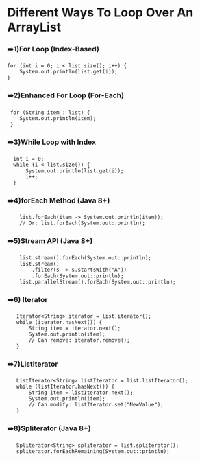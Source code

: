 # Different Ways To Loop Over An ArrayList

 ### ➡️1)For Loop (Index-Based)
    for (int i = 0; i < list.size(); i++) {
        System.out.println(list.get(i));
    }

 ### ➡️2)Enhanced For Loop (For-Each)
     for (String item : list) {
        System.out.println(item);
     }

 ### ➡️3)While Loop with Index
      int i = 0;
      while (i < list.size()) {
          System.out.println(list.get(i));
          i++;
      }

 ### ➡️4)forEach Method (Java 8+)
        list.forEach(item -> System.out.println(item));
        // Or: list.forEach(System.out::println);

 ### ➡️5)Stream API (Java 8+)
        list.stream().forEach(System.out::println);
        list.stream()
            .filter(s -> s.startsWith("A"))
            .forEach(System.out::println);
        list.parallelStream().forEach(System.out::println);

 ### ➡️6) Iterator
       Iterator<String> iterator = list.iterator();
       while (iterator.hasNext()) {
           String item = iterator.next();
           System.out.println(item);
           // Can remove: iterator.remove();
       }

 ### ➡️7)ListIterator
       ListIterator<String> listIterator = list.listIterator();
       while (listIterator.hasNext()) {
           String item = listIterator.next();
           System.out.println(item);
           // Can modify: listIterator.set("NewValue");
       }

 ### ➡️8)Spliterator (Java 8+)
       Spliterator<String> spliterator = list.spliterator();
       spliterator.forEachRemaining(System.out::println);